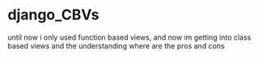 # django_CBVs

until now i only used function based views, and now im getting into class based views and the understanding where are the pros and cons
